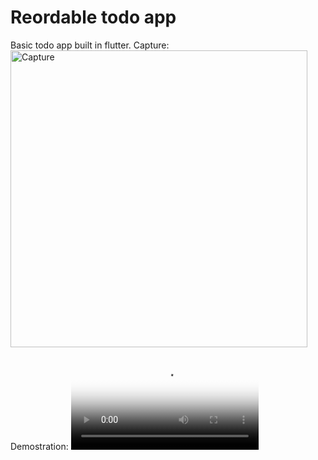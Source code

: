# Reordable todo app

Basic todo app built in flutter.
Capture:
<img width="475" alt="Capture" src="https://github.com/user-attachments/assets/f1837825-3683-4e1b-a03a-0548e656d89e">

Demostration:
<video src="https://github.com/user-attachments/assets/c272fc7d-942a-418d-8574-36f6235dcb48" autoplay poster="https://github.com/user-attachments/assets/f1837825-3683-4e1b-a03a-0548e656d89e"></video>




